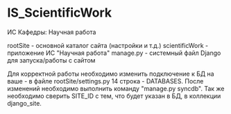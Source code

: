 # IS_ScientificWork
ИС Кафедры: Научная работа

rootSite - основной каталог сайта (настройки и т.д.)
scientificWork - приложение ИС "Научная работа"
manage.py - системный файл Django для запуска/работы с сайтом

Для корректной работы необходимо изменить подключение к БД на ваше - в файле rootSite/settings.py 14 строка - DATABASES. После изменений необходимо выполнить команду "manage.py syncdb". Так же необходимо сверить SITE_ID с тем, что будет указан в БД, в коллекции django_site.
